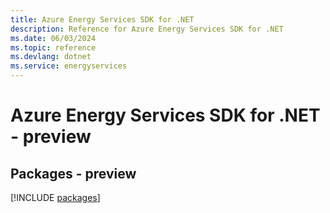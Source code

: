 ```yaml
---
title: Azure Energy Services SDK for .NET
description: Reference for Azure Energy Services SDK for .NET
ms.date: 06/03/2024
ms.topic: reference
ms.devlang: dotnet
ms.service: energyservices
---
```

# Azure Energy Services SDK for .NET - preview
## Packages - preview
[!INCLUDE [packages](energy-services-index.md)]